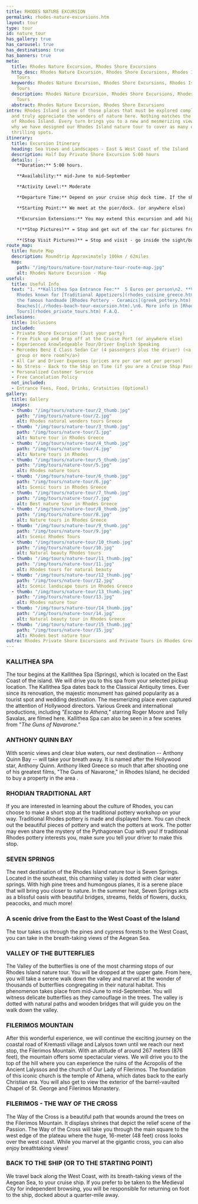 ```yaml
---
title: RHODES NATURE EXCURSION
permalink: rhodes-nature-excursions.htm
layout: tour
type: tour
id: nature_tour
has_gallery: true
has_carousel: true
has_destinations: true
has_banners: true
meta:
  title: Rhodes Nature Excursion, Rhodes Shore Excursions
  http_desc: Rhodes Nature Excursion, Rhodes Shore Excursions, Rhodes Island Nature
    Tours
  keywords: Rhodes Nature Excursion, Rhodes Shore Excursions, Rhodes Island Nature
    Tours
  description: Rhodes Nature Excursion, Rhodes Shore Excursions, Rhodes Island Nature
    Tours
  abstract: Rhodes Nature Excursion, Rhodes Shore Excursions
intro: Rhodes Island is one of those places that must be explored completely to witness
  and truly appreciate the wonders of nature here. Nothing matches the natural beauty
  of Rhodes Island. Every turn brings you to a new and mesmerizing view, which is
  why we have designed our Rhodes Island nature tour to cover as many exciting and
  thrilling spots.
itinerary:
  title: Excursion Itinerary
  heading: Sea Views and Landscapes - East & West Coast of the Island
  description: Half Day Private Shore Excursion 5:00 hours
  details: |-
    **Duration:** 5:00 hours.

    **Availability:** mid-June to mid-September

    **Activity Level:** Moderate

    **Departure Time:** Depend on your cruise ship dock time. If the ship arrives late into port, we'll adjust our schedules, and the rental time will start from the moment you meet your driver.

    **Starting Point:** We meet at the pier/dock. (or anywhere else)

    **Excursion Extensions:** You may extend this excursion and add highlights

    *(**Stop Pictures)** = Stop and get out of the car for pictures from outside of the Sight/building

    **(Stop Visit Pictures)** = Stop and visit - go inside the sight/building for pictures
route_map:
  title: Route Map
  description: Roundtrip Approximately 100km / 62miles
  map:
    path: "/img/tours/nature-tour/nature-tour-route-map.jpg"
    alt: Rhodes Nature Excursion - Map
useful:
  title: Useful Info
  text: "1. **Kallithea Spa Entrance Fee:**  5 Euros per person\n2. **Valley of the Butterflies.** For your convenience, we drive travelers to the Secondary (Upper) Gate, making for an easier one-way downhill walk (approximately 30--40 minutes). Elderly members of your group may wait at the Main Gate with the driver while you explore. At the main entrance, you'll find a small café, a refreshment kiosk, and a gift shop.  **Valley of the Butterflies** **Entrance Fee:** 6 Euros per person, Children under 12: Free.   **Note:** The site is skipped before June 15th and after September 15th, as no butterflies are present.\n3. **Filerimos:** to visit the Stations of the Cross, the Cross, and the panoramic vista is Free. **Filerimos Monastery and Church, Entrance Fee:**  10 Euros per person. Children under 18 years old free. The site has a refreshment kiosk a souvenir shop and shady seating.\n4. You may prefer to use ATM machines when you need cash. ATMs are everywhere.\n5.
    Rhodes known for [Traditional Appetizers](rhodes_cuisine_greece.htm), desserts, [Wines](wine_tours_greece.htm),
    the famous handmade [Rhodes Pottery - Ceramics](greek_pottery.htm) and the beautiful [Rhodes
    Beaches](./rhodes-beach-tour-excursion.htm).\n6. More info in [Rhodes Private
    Tours](rhodes_private_tours.htm) F.A.Q.    "
inclusions:
  title: Inclusions
  included:
  - Private Shore Excursion (Just your party)
  - Free Pick up and Drop off at the Cruise Port (or anywhere else)
  - Experienced knowledgeable Tour/Driver English Speaking
  - Mercedes Benz E Class Sedan Car (4 passengers plus the driver) (<a href="groups.htm">bigger
    group or more room?</a>)
  - All Car and Driver Expenses (prices are per car not per person)
  - No Stress - Back to the Ship on Time (if you are a Cruise Ship Passenger)
  - Personalized Customer Service
  - Free Cancelation Policy
  not_included:
  - Entrance Fees, Food, Drinks, Gratuities (Optional)
gallery:
  title: Gallery
  images:
  - thumb: "/img/tours/nature-tour/2_thumb.jpg"
    path: "/img/tours/nature-tour/2.jpg"
    alt: Rhodes natural wonders tours Greece
  - thumb: "/img/tours/nature-tour/3_thumb.jpg"
    path: "/img/tours/nature-tour/3.jpg"
    alt: Nature tour in Rhodes Greece
  - thumb: "/img/tours/nature-tour/4_thumb.jpg"
    path: "/img/tours/nature-tour/4.jpg"
    alt: Nature tours in Rhodes
  - thumb: "/img/tours/nature-tour/5_thumb.jpg"
    path: "/img/tours/nature-tour/5.jpg"
    alt: Rhodes nature tours
  - thumb: "/img/tours/nature-tour/6_thumb.jpg"
    path: "/img/tours/nature-tour/6.jpg"
    alt: Scenic tours in Rhodes Greece
  - thumb: "/img/tours/nature-tour/7_thumb.jpg"
    path: "/img/tours/nature-tour/7.jpg"
    alt: Best nature tour in Rhodes Greece
  - thumb: "/img/tours/nature-tour/8_thumb.jpg"
    path: "/img/tours/nature-tour/8.jpg"
    alt: Nature tours in Rhodes Greece
  - thumb: "/img/tours/nature-tour/9_thumb.jpg"
    path: "/img/tours/nature-tour/9.jpg"
    alt: Scenic Rhodes Tours
  - thumb: "/img/tours/nature-tour/10_thumb.jpg"
    path: "/img/tours/nature-tour/10.jpg"
    alt: Natural beauty Rhodes tours
  - thumb: "/img/tours/nature-tour/11_thumb.jpg"
    path: "/img/tours/nature-tour/11.jpg"
    alt: Rhodes tours for natural beauty
  - thumb: "/img/tours/nature-tour/12_thumb.jpg"
    path: "/img/tours/nature-tour/12.jpg"
    alt: Scenic landscape tours in Rhodes Greece
  - thumb: "/img/tours/nature-tour/13_thumb.jpg"
    path: "/img/tours/nature-tour/13.jpg"
    alt: Rhodes nature tour
  - thumb: "/img/tours/nature-tour/14_thumb.jpg"
    path: "/img/tours/nature-tour/14.jpg"
    alt: Natural beauty tour in Rhodes Greece
  - thumb: "/img/tours/nature-tour/15_thumb.jpg"
    path: "/img/tours/nature-tour/15.jpg"
    alt: Rhodes best nature tour
outro: Rhodes Private Shore Excursions and Private Tours in Rhodes Greece
---
```


### KALLITHEA SPA

The tour begins at the Kallithea Spa (Springs), which is located on the East Coast of the island. We will drive you to this spa from your selected pickup location. The Kallithea Spa dates back to the Classical Antiquity times. Ever since its renovation, the majestic monument has gained popularity as a tourist spot and wedding destination.   The mesmerizing place even captured the attention of Hollywood directors. Various Greek and international productions, including *"Escape to Athena,"* starring Roger Moore and Telly Savalas, are filmed here. Kallithea Spa can also be seen in a few scenes from "*The Guns of Navarone."*

### ANTHONY QUINN BAY

With scenic views and clear blue waters, our next destination -- Anthony Quinn Bay -- will take your breath away. It is named after the Hollywood star, Anthony Quinn. Anthony liked Greece so much that after shooting one of his greatest films, "The Guns of Navarone," in Rhodes Island, he decided to buy a property in the area .

### RHODIAN TRADITIONAL ART

If you are interested in learning about the culture of Rhodes, you can choose to make a short stop at the traditional pottery workshop on your way. Traditional Rhodes pottery is made and displayed here. You can check out the beautiful pieces of pottery and watch the potters at work. The potter may even share the mystery of the Pythagorean Cup with you! If traditional Rhodes pottery interests you, make sure you tell your driver to make this stop.

### SEVEN SPRINGS

The next destination of the Rhodes Island nature tour is Seven Springs. Located in the southeast, this charming valley is dotted with clear water springs. With high pine trees and humongous planes, it is a serene place that will bring you closer to nature. In the summer heat, Seven Springs acts as a blissful oasis with beautiful bridges, streams, fields of flowers, ducks, peacocks, and much more!

### A scenic drive from the East to the West Coast of the Island 

The tour takes us through the pines and cypress forests to the West Coast, you can take in the breath-taking views of the Aegean Sea.

### VALLEY OF THE BUTTERFLIES

The Valley of the butterflies is one of the most charming stops of our Rhodes Island nature tour. You will be dropped at the upper gate. From here, you will take a serene walk down the valley and marvel at the wonder of thousands of butterflies congregating in their natural habitat. This phenomenon takes place from mid-June to mid-September. You will witness delicate butterflies as they camouflage in the trees. The valley is dotted with natural paths and wooden bridges that will guide you on the walk down the valley.

### FILERIMOS MOUNTAIN

After this wonderful experience, we will continue the exciting journey on the coastal road of Kremasti village and Lalysos town until we reach our next stop, the Filerimos Mountain. With an altitude of around 267 meters (876 feet), the mountain offers some spectacular views. We will drive you to the top of the hill where you can experience the ruins of the Acropolis of the Ancient Lalyssos and the church of Our Lady of Filerimos. The foundation of this iconic church is the temple of Athena, which dates back to the early Christian era. You will also get to view the exterior of the barrel-vaulted Chapel of St. George and Filerimos Monastery.

### FILERIMOS - THE WAY OF THE CROSS

The Way of the Cross is a beautiful path that wounds around the trees on the Filerimos Mountain. It displays shrines that depict the relief scene of the Passion. The Way of the Cross will take you through the main square to the west edge of the plateau where the huge, 16-meter (48 feet) cross looks over the west coast. While you marvel at the gigantic cross, you can also enjoy breathtaking views!

### BACK TO THE SHIP (OR TO THE STARTING POINT)

We travel back along the West Coast, with its breath-taking views of the Aegean Sea, to your cruise ship. If you prefer to be taken to the Medieval City for independent browsing, you will be responsible for returning on foot to the ship, docked about a quarter-mile away.